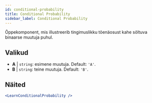 ```yaml
---
id: conditional-probability
title: Conditional Probability
sidebar_label: Conditional Probability
---
```


Õppekomponent, mis illustreerib tingimuslikku tõenäosust kahe sõltuva binaarse muutuja puhul.

## Valikud

* __A__ | `string`: esimene muutuja. Default: `'A'`.
* __B__ | `string`: teine muutuja. Default: `'B'`.


## Näited

```jsx live
<LearnConditionalProbability />
```

